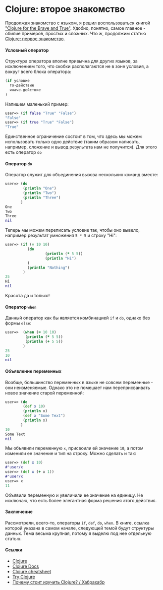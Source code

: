 Clojure: второе знакомство
======

Продолжая знакомство с языком, я решил воспользоваться книгой ["Clojure for the Brave and True"](http://www.braveclojure.com/). Удобно, понятно, самое главное - обилие примеров, простых и сложных. Что ж, продолжим статью [Clojure: первое знакомство](topic_7.md).

#### Условный оператор

Структура оператора вполне привычна для других языков, за исключением того, что скобки располагаются не в зоне условия, а вокруг всего блока оператора:
```clojure
(if условие
  то-действие
  иначе-действие
)
```
Напишем маленький пример:
```clojure
user=> (if false "True" "False")
"False"
user=> (if true "True" "False")
"True"
```
Единственное ограничение состоит в том, что здесь мы можем использовать только одно действие (таким образом написать, например, сложение и вывод результата нам не получится). Для этого есть оператор `do`

#### Оператор `do`

Оператор служит для объединения вызова нескольких команд вместе:
```clojure
user=> (do
        (println "One")
        (println "Two")
        (println "Three")
       )
One
Two
Three
nil
```
Теперь мы можем переписать условие так, чтобы оно вывело, например результат умножения `5 * 5` и строку "Hi":
```clojure
user=> (if (= 10 10)
          (do
                  (println (* 5 5))
                  (println "Hi")
          )
          (println "Nothing")
        )
25
Hi
nil
```
Красота да и только!

#### Оператор `when`

Данный оператор как бы является комбинацией `if` и `do`, однако без формы `else`:
```clojure
user=>  (when (= 10 10)
         (println (* 5 5))
         (println (+ 5 5))
        )
25
10
nil
```

#### Объявление переменных

Вообще, большинство переменных в языке не совсем переменные - они неизменяемые. Однако это не помешает нам переприсваивать новое значение старой переменной:
```clojure
user=> (do
        (def x 10)
        (println x)
        (def x "Some Text")
        (println x)
       )
10
Some Text
nil
```
Мы объявили переменную `x`, присвоили ей значение `10`, а потом изменили ее значение и тип на строку. Можно сделать и так:
```clojure
user=> (def x 10)
#'user/x
user=> (def x (+ x 1))
#'user/x
user=> x
11
```
Объявили переменную и увеличили ее значение на единицу. Не исключаю, что есть более элегантная форма решения этого действия.

#### Заключение

Рассмотрели, всего-то, операторы `if`, `def`, `do`, `when`. В книге, ссылка которой указана в самом начале, следующей темой будут структуры данных. Тема весьма крупная, потому я выделю под нее отдельную статью.

#### Ссылки
* [Clojure](http://clojure.org/)
* [Clojure Docs](https://clojuredocs.herokuapp.com/)
* [Clojure cheatsheet](http://clojure.org/cheatsheet)
* [Try Clojure](http://tryclj.com)
* [Почему стоит изучить Clojure? / Хабрахабр](http://habrahabr.ru/post/173071/)
